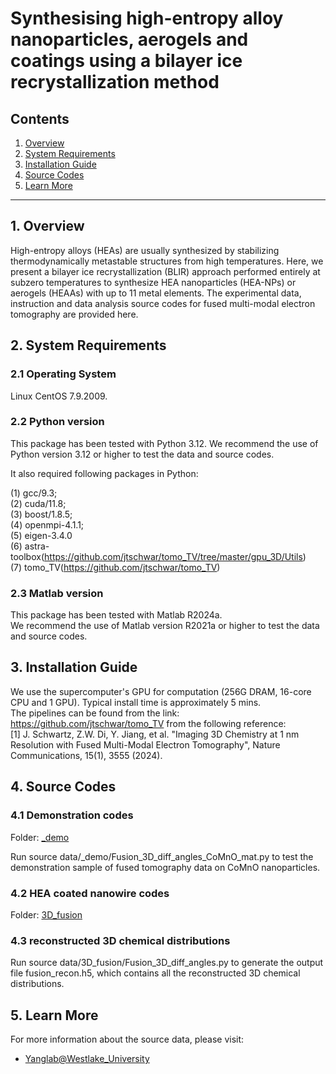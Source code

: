 # Synthesising high-entropy alloy nanoparticles, aerogels and coatings using a bilayer ice recrystallization method

## Contents

1. [Overview](#1-overview)  
2. [System Requirements](#2-system-requirements)  
3. [Installation Guide](#3-installation-guide)  
4. [Source Codes](#4-source-codes)
5. [Learn More](#5-learn-more)


---

## 1. Overview
High-entropy alloys (HEAs) are usually synthesized by stabilizing thermodynamically metastable structures from high temperatures. Here, we present a bilayer ice recrystallization (BLIR) approach performed entirely at subzero temperatures to synthesize HEA nanoparticles (HEA-NPs) or aerogels (HEAAs) with up to 11 metal elements. The experimental data, instruction and data analysis source codes for fused multi-modal electron tomography are provided here.

## 2. System Requirements

### 2.1 Operating System

Linux CentOS 7.9.2009.

### 2.2 Python version

This package has been tested with Python 3.12. 
We recommend the use of Python version 3.12 or higher to test the data and source codes.

It also required following packages in Python:

(1) gcc/9.3;     
(2) cuda/11.8;     
(3) boost/1.8.5;     
(4) openmpi-4.1.1;    
(5) eigen-3.4.0  
(6) astra-toolbox(https://github.com/jtschwar/tomo_TV/tree/master/gpu_3D/Utils)  
(7) tomo_TV(https://github.com/jtschwar/tomo_TV)

### 2.3 Matlab version

This package has been tested with Matlab R2024a.  
We recommend the use of Matlab version R2021a or higher to test the data and source codes.

## 3. Installation Guide

We use the supercomputer's GPU for computation (256G DRAM, 16-core CPU and 1 GPU). Typical install time is approximately 5 mins.  
The pipelines can be found from the link: https://github.com/jtschwar/tomo_TV from the following reference:  
[1] J. Schwartz, Z.W. Di, Y. Jiang, et al. "Imaging 3D Chemistry at 1 nm Resolution with Fused Multi-Modal Electron Tomography", Nature Communications, 15(1), 3555 (2024).

## 4. Source Codes

### 4.1 Demonstration codes  
Folder: [_demo](./_demo)

Run source data/_demo/Fusion_3D_diff_angles_CoMnO_mat.py to test the demonstration sample of fused tomography data on CoMnO nanoparticles.

### 4.2 HEA coated nanowire codes
Folder: [3D_fusion](./3D_fusion)

### 4.3 reconstructed 3D chemical distributions  
Run source data/3D_fusion/Fusion_3D_diff_angles.py to generate the output file fusion_recon.h5, which contains all the reconstructed 3D chemical distributions.  

## 5. Learn More
For more information about the source data, please visit:

- [Yanglab@Westlake_University](https://em.lab.westlake.edu.cn/info/1006/1293.htm)
